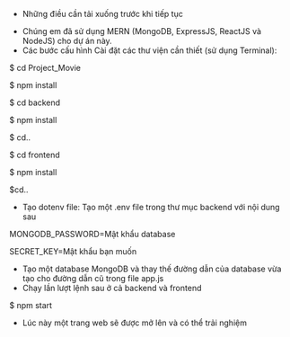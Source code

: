 * Những điều cần tải xuống trước khi tiếp tục
- Chúng em đã sử dụng MERN (MongoDB, ExpressJS, ReactJS và NodeJS) cho dự án này.
- Các bước cấu hình
Cài đặt các thư viện cần thiết (sử dụng Terminal):

$ cd Project_Movie

$ npm install

$ cd backend

$ npm install

$ cd..

$ cd frontend

$ npm install

$cd..
- Tạo dotenv file:
Tạo một .env file trong thư mục backend với nội dung sau

MONGODB_PASSWORD=Mật khẩu database

SECRET_KEY=Mật khẩu bạn muốn
- Tạo một database MongoDB và thay thế đường dẫn của database vừa tạo cho đường dẫn cũ trong file app.js
- Chạy lần lượt lệnh sau ở cả backend và frontend

$ npm start
- Lúc này một trang web sẽ được mở lên và có thể trải nghiệm
